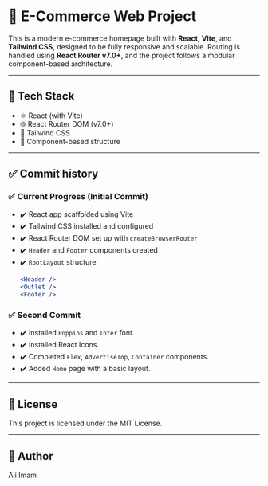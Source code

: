 # 🛒 E-Commerce Web Project

This is a modern e-commerce homepage built with **React**, **Vite**, and **Tailwind CSS**, designed to be fully responsive and scalable. Routing is handled using **React Router v7.0+**, and the project follows a modular component-based architecture.

---

## 🚀 Tech Stack

- ⚛️ React (with Vite)
- 🌐 React Router DOM (v7.0+)
- 🎨 Tailwind CSS
- 📁 Component-based structure

---

## ✅ Commit history

### ✅ Current Progress (Initial Commit)

- ✔️ React app scaffolded using Vite
- ✔️ Tailwind CSS installed and configured
- ✔️ React Router DOM set up with `createBrowserRouter`
- ✔️ `Header` and `Footer` components created
- ✔️ `RootLayout` structure:
  ```jsx
  <Header />
  <Outlet />
  <Footer />
  ```

### ✅ Second Commit

- ✔️ Installed `Poppins` and `Inter` font.
- ✔️ Installed React Icons.
- ✔️ Completed `Flex`, `AdvertiseTop`, `Container` components.
- ✔️ Added `Home` page with a basic layout.

---

## 📄 License

This project is licensed under the MIT License.

---

## 💼 Author

Ali Imam
